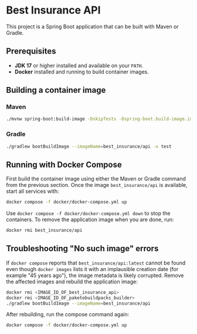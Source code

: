 # Best Insurance API

This project is a Spring Boot application that can be built with Maven or Gradle.

## Prerequisites

- **JDK 17** or higher installed and available on your `PATH`.
- **Docker** installed and running to build container images.

## Building a container image

### Maven

```bash
./mvnw spring-boot:build-image -DskipTests -Dspring-boot.build-image.imageName=best_insurance/api
```

### Gradle

```bash
./gradlew bootBuildImage --imageName=best_insurance/api -x test
```

## Running with Docker Compose

First build the container image using either the Maven or Gradle command from the previous section. Once the image `best_insurance/api` is available, start all services with:

```bash
docker compose -f docker/docker-compose.yml up
```

Use `docker compose -f docker/docker-compose.yml down` to stop the containers. To remove the application image when you are done, run:

```bash
docker rmi best_insurance/api
```

## Troubleshooting "No such image" errors

If `docker compose` reports that `best_insurance/api:latest` cannot be found
even though `docker images` lists it with an implausible creation date
(for example "45 years ago"), the image metadata is likely corrupted.
Remove the affected images and rebuild the application image:

```bash
docker rmi <IMAGE_ID_OF_best_insurance_api>
docker rmi <IMAGE_ID_OF_paketobuildpacks_builder>
./gradlew bootBuildImage --imageName=best_insurance/api
```

After rebuilding, run the compose command again:

```bash
docker compose -f docker/docker-compose.yml up
```

